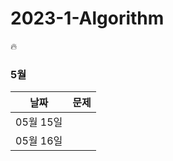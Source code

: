 # 2023-1-Algorithm
🔥  
 
### 5월 
| 날짜        | 문제                                                         |
| ---------- | ------------------------------------------------------------ |
| 05월 15일  | |
| 05월 16일 | |